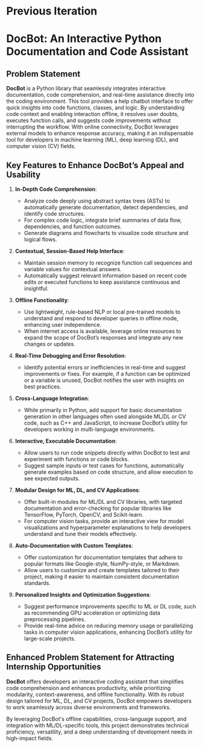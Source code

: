 # Previous Iteration

# DocBot: An Interactive Python Documentation and Code Assistant

## Problem Statement

**DocBot** is a Python library that seamlessly integrates interactive documentation, code comprehension, and real-time assistance directly into the coding environment. This tool provides a help chatbot interface to offer quick insights into code functions, classes, and logic. By understanding code context and enabling interaction offline, it resolves user doubts, executes function calls, and suggests code improvements without interrupting the workflow. With online connectivity, DocBot leverages external models to enhance response accuracy, making it an indispensable tool for developers in machine learning (ML), deep learning (DL), and computer vision (CV) fields.

## Key Features to Enhance DocBot’s Appeal and Usability

1. **In-Depth Code Comprehension**:
   - Analyze code deeply using abstract syntax trees (ASTs) to automatically generate documentation, detect dependencies, and identify code structures.
   - For complex code logic, integrate brief summaries of data flow, dependencies, and function outcomes.
   - Generate diagrams and flowcharts to visualize code structure and logical flows.

2. **Contextual, Session-Based Help Interface**:
   - Maintain session memory to recognize function call sequences and variable values for contextual answers.
   - Automatically suggest relevant information based on recent code edits or executed functions to keep assistance continuous and insightful.

3. **Offline Functionality**:
   - Use lightweight, rule-based NLP or local pre-trained models to understand and respond to developer queries in offline mode, enhancing user independence.
   - When internet access is available, leverage online resources to expand the scope of DocBot’s responses and integrate any new changes or updates.

4. **Real-Time Debugging and Error Resolution**:
   - Identify potential errors or inefficiencies in real-time and suggest improvements or fixes. For example, if a function can be optimized or a variable is unused, DocBot notifies the user with insights on best practices.

5. **Cross-Language Integration**:
   - While primarily in Python, add support for basic documentation generation in other languages often used alongside ML/DL or CV code, such as C++ and JavaScript, to increase DocBot’s utility for developers working in multi-language environments.

6. **Interactive, Executable Documentation**:
   - Allow users to run code snippets directly within DocBot to test and experiment with functions or code blocks.
   - Suggest sample inputs or test cases for functions, automatically generate examples based on code structure, and allow execution to see expected outputs.

7. **Modular Design for ML, DL, and CV Applications**:
   - Offer built-in modules for ML/DL and CV libraries, with targeted documentation and error-checking for popular libraries like TensorFlow, PyTorch, OpenCV, and Scikit-learn.
   - For computer vision tasks, provide an interactive view for model visualizations and hyperparameter explanations to help developers understand and tune their models effectively.

8. **Auto-Documentation with Custom Templates**:
   - Offer customization for documentation templates that adhere to popular formats like Google-style, NumPy-style, or Markdown.
   - Allow users to customize and create templates tailored to their project, making it easier to maintain consistent documentation standards.

9. **Personalized Insights and Optimization Suggestions**:
   - Suggest performance improvements specific to ML or DL code, such as recommending GPU acceleration or optimizing data preprocessing pipelines.
   - Provide real-time advice on reducing memory usage or parallelizing tasks in computer vision applications, enhancing DocBot’s utility for large-scale projects.

## Enhanced Problem Statement for Attracting Internship Opportunities

**DocBot** offers developers an interactive coding assistant that simplifies code comprehension and enhances productivity, while prioritizing modularity, context-awareness, and offline functionality. With its robust design tailored for ML, DL, and CV projects, DocBot empowers developers to work seamlessly across diverse environments and frameworks.

By leveraging DocBot's offline capabilities, cross-language support, and integration with ML/DL-specific tools, this project demonstrates technical proficiency, versatility, and a deep understanding of development needs in high-impact fields.
